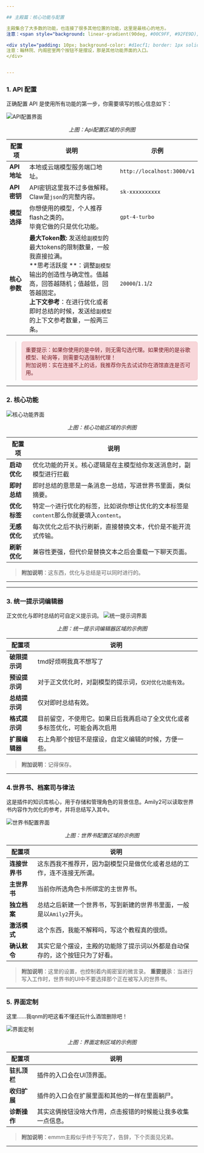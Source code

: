```yaml
---

## 主殿篇：核心功能与配置

主殿集合了大多数的功能，也连接了很多其他位置的功能，这里是最核心的地方。
注意：<span style="background: linear-gradient(90deg, #00C9FF, #92FE9D); padding: 3px">翰林院</span>、<span style="background: linear-gradient(90deg, #00C9FF, #92FE9D); padding: 3px">内阁密室</span>两个按钮不是摆设，那是其他功能界面的入口。

<div style="padding: 10px; background-color: #d1ecf1; border: 1px solid #bee5eb; border-radius: 5px; color: #0c5460;"> 
注意：翰林院、内阁密室两个按钮不是摆设，那是其他功能界面的入口。
</div>


---
```


### 1. API 配置

正确配置 API 是使用所有功能的第一步，你需要填写的核心信息如下：

![API配置界面](https://cdn.jsdelivr.net/gh/Wx-2025/ST-Amily2-images@main/images/Api.png)
*<center>上图：Api配置区域的示例图</center>*

| 配置项 | 说明 | 示例 |
|---|---|---|
| **API 地址** | 本地或云端模型服务端口地址。 | `http://localhost:3000/v1` |
| **API 密钥** | API密钥这里我不过多做解释。<br />Claw是`json`的完整内容。 | `sk-xxxxxxxxxx` |
| **模型选择** | 你想使用的模型，个人推荐flash之类的。<br />毕竟它做的只是优化功能。 | `gpt-4-turbo` |
| **核心参数** | **最大Token数:** 发送给`副模型`的最大tokens的限制数量，一般我直接拉满。<br /> **思考活跃度 **：调整`副模型`输出的创造性与确定性。值越高，回答越随机；值越低，回答越固定。 <br />**上下文参考**：在进行优化或者即时总结的时候，发送给`副模型`的上下文参考数量，一般两三条。 | `20000`/`1.1`/`2` |

> <div style="padding: 10px; background-color: #f8d7da; border: 1px solid #f5c6cb; border-radius: 5px; color: #721c24;"> 重要提示：如果你使用的是中转，则无需勾选代理。如果使用的是谷歌模型、轮询等，则需要勾选强制代理！ <br />
> 附加说明：实在连接不上的话，我推荐你先去试试你在酒馆直连是否可用。

---

### 2. 核心功能

![核心功能界面](https://cdn.jsdelivr.net/gh/Wx-2025/ST-Amily2-images@main/images/Hexingongneng.png)
*<center>上图：核心功能区域的示例图</center>*

| 配置项       | 说明                                                         |
| ------------ | ------------------------------------------------------------ |
| **启动优化** | 优化功能的开关。核心逻辑是在主模型给你发送消息时，副模型进行拦截 |
| **即时总结** | 即时总结的意思是一条消息一总结，写进世界书里面，类似摘要。   |
| **优化标签** | 特定`一个`进行优化的标签，比如说你想让优化的文本标签是`content`那么你就要填入`content`。 |
| **无感优化** | 每次优化之后不执行刷新，直接替换文本，代价是不能开流式传输。 |
| **刷新优化** | 兼容性更强，但代价是替换文本之后会重载一下聊天页面。         |

> **附加说明**：这东西，优化与总结是可以同时进行的。

---

---

### 3. 统一提示词编辑器

正文优化与即时总结的可自定义提示词。
![统一提示词界面](https://cdn.jsdelivr.net/gh/Wx-2025/ST-Amily2-images@main/images/Tishici.png)

*<center>上图：统一提示词编辑器区域的示例图</center>*

| 配置项         | 说明                                                         |
| -------------- | ------------------------------------------------------------ |
| **破限提示词** | tmd好烦啊我真不想写了                                        |
| **预设提示词** | 对于正文优化时，对副模型的提示词，`仅对优化功能有效`。       |
| **总结提示词** | 仅对即时总结有效。                                           |
| **格式提示词** | 目前留空，不使用它。如果日后我再启动了全文优化或者多标签优化，可能会再次启用 |
| **扩展编辑器** | 右上角那个按钮不是摆设，自定义编辑的时候，方便一些。         |

> **附加说明**：记得保存。

---

### 4.世界书、档案司与律法

这是插件的知识库核心，用于存储和管理角色的背景信息。Amily2可以读取世界书内容作为优化的参考，并将总结写入其中。

![世界书配置界面](https://cdn.jsdelivr.net/gh/Wx-2025/ST-Amily2-images@main/images/worldbook_section.png)
*<center>上图：世界书配置区域的示例图</center>*

| 配置项         | 说明                                                         |
| -------------- | ------------------------------------------------------------ |
| **连接世界书** | 这东西我不推荐开，因为副模型只是做优化或者总结的工作，连不连接无所谓。 |
| **主世界书**   | 当前你所选角色卡所绑定的主世界书。                           |
| **独立档案**   | 总结之后新建一个世界书，写到新建的世界书里面，一般是以`Amily2`开头。 |
| **激活模式**   | 这个东西，我能不解释吗，写这个教程真的很烦。                 |
| **确认敕令**   | 其实它是个摆设，主殿的功能除了提示词以外都是自动保存的，这个按钮只为了好看。 |

> **附加说明**：这里的设置，也控制着内阁密室的微言录。
> **重要提示**：当进行写入工作时，世界书的UI中不要选择那个正在被写入的世界书。

---

### 5. 界面定制

这里……我qnm的吧这看不懂还玩什么酒馆删除吧！

![界面定制](https://cdn.jsdelivr.net/gh/Wx-2025/ST-Amily2-images@main/images/Fujia.png)

*<center>上图：界面定制区域的示例图</center>*

| 配置项       | 说明                                                         |
| ------------ | ------------------------------------------------------------ |
| **驻扎顶栏** | 插件的入口会在UI顶界面。                                     |
| **收归扩展** | 插件的入口会在扩展里面和其他的一样在里面躺尸。               |
| **诊断操作** | 其实这俩按钮没啥大作用，点击报错的时候能让我多收集一点信息。 |

> **附加说明**：emmm主殿似乎终于写完了，告辞，下个页面见兄弟。

---

